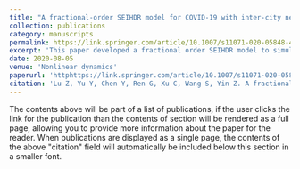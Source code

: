 ```yaml
---
title: "A fractional-order SEIHDR model for COVID-19 with inter-city networked coupling effects"
collection: publications
category: manuscripts
permalink: https://link.springer.com/article/10.1007/s11071-020-05848-4
excerpt: 'This paper developed a fractional order SEIHDR model to simulate the spread of COVID-19. The main contribution: 1) the proposed model displayed a good agreement with the data of Japan and the USA. 2) we theoretically demonstrated that the model can reach a basic reproduction number smaller than 1, which means that it is possible to control COVID-19.'
date: 2020-08-05
venue: 'Nonlinear dynamics'
paperurl: 'httphttps://link.springer.com/article/10.1007/s11071-020-05848-4'
citation: 'Lu Z, Yu Y, Chen Y, Ren G, Xu C, Wang S, Yin Z. A fractional-order SEIHDR model for COVID-19 with inter-city networked coupling effects. Nonlinear dynamics. 2020 Aug;101(3):1717-30.'
---
```

The contents above will be part of a list of publications, if the user clicks the link for the publication than the contents of section will be rendered as a full page, allowing you to provide more information about the paper for the reader. When publications are displayed as a single page, the contents of the above "citation" field will automatically be included below this section in a smaller font.
